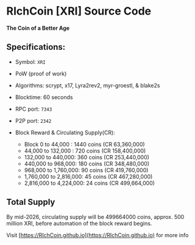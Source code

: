 RIchCoin [XRI] Source Code
================================
**The Coin of a Better Age**

Specifications:
--------------

* Symbol: `XRI`
* PoW (proof of work)
* Algorithms: scrypt, x17, Lyra2rev2, myr-groestl, & blake2s
* Blocktime: 60 seconds
* RPC port: `7343`
* P2P port: `2342`

* Block Reward & Circulating Supply(CR): 
  * Block 0 to 44,000 : 1440 coins (CR 63,360,000)
  * 44,000 to 132,000 : 720 coins (CR 158,400,000)
  * 132,000 to 440,000: 360 coins (CR 253,440,000)
  * 440,000 to 968,000: 180 coins (CR 348,480,000)
  * 968,000 to 1,760,000: 90 coins (CR 419,760,000)
  * 1,760,000 to 2,816,000: 45 coins (CR 467,280,000)
  * 2,816,000 to 4,224,000: 24 coins (CR 499,664,000)

Total Supply
------------
By mid-2026, circulating supply will be 499664000 coins, approx. 500 million XRI, before automation of the block reward begins.

Visit [https://RIchCoin.github.io](https://RIchCoin.github.io) for more info
